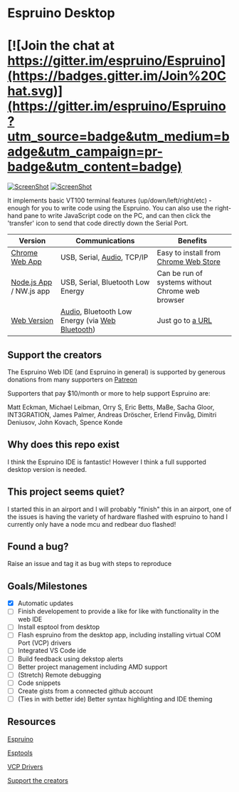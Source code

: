 # Espruino Desktop

[![Join the chat at https://gitter.im/espruino/Espruino](https://badges.gitter.im/Join%20Chat.svg)](https://gitter.im/espruino/Espruino?utm_source=badge&utm_medium=badge&utm_campaign=pr-badge&utm_content=badge)
======================

[![ScreenShot](https://raw.github.com/espruino/EspruinoWebIDE/gh-pages/extras/screenshot.png)](http://youtu.be/Fjju_QhzL-c)
[![ScreenShot](https://raw.github.com/espruino/EspruinoWebIDE/gh-pages/extras/screenshot2.png)](http://youtu.be/Fjju_QhzL-c)

It implements basic VT100 terminal features (up/down/left/right/etc) - enough for you to write code using the Espruino. You can also use the right-hand pane to write JavaScript code on the PC, and can then click the 'transfer' icon to send that code directly down the Serial Port.

| Version | Communications | Benefits |
|---------|----------------|----------|
| [Chrome Web App](#installing-from-chrome-web-store) | USB, Serial, [Audio](http://www.espruino.com/Headphone), TCP/IP | Easy to install from [Chrome Web Store](https://chrome.google.com/webstore/detail/espruino-serial-terminal/bleoifhkdalbjfbobjackfdifdneehpo) |
| [Node.js App](#installing-from-npm) / NW.js app | USB, Serial, Bluetooth Low Energy | Can be run of systems without Chrome web browser |
| [Web Version](#full-web-version) | [Audio](http://www.espruino.com/Headphone), Bluetooth Low Energy (via [Web Bluetooth](https://webbluetoothcg.github.io/web-bluetooth/)) | Just go to [a URL](https://espruino.github.io/EspruinoWebIDE/) |

## Support the creators 

The Espruino Web IDE (and Espruino in general) is supported by generous 
donations from many supporters on <a href="https://www.patreon.com/espruino" target="_blank">Patreon</a>

Supporters that pay $10/month or more to help support Espruino are:

Matt Eckman, Michael Leibman, Orry S, Eric Betts, MaBe, Sacha Gloor, INT3GRATION, James Palmer, Andreas Dröscher, 
Erlend Finvåg, Dimitri Deniusov, John Kovach, Spence Konde

## Why does this repo exist

I think the Espruino IDE is fantastic! However I think a full supported desktop version is needed.

## This project seems quiet?

I started this in an airport and I will probably "finish" this in an airport, one of the issues is having the variety of hardware flashed with espruino to hand I currently only have a node mcu and redbear duo flashed!

## Found a bug?

Raise an issue and tag it as bug with steps to reproduce

## Goals/Milestones

- [x] Automatic updates
- [ ] Finish developement to provide a like for like with functionality in the web IDE
- [ ] Install esptool from desktop
- [ ] Flash espruino from the desktop app, including installing virtual COM Port (VCP) drivers
- [ ] Integrated VS Code ide
- [ ] Build feedback using dekstop alerts
- [ ] Better project management including AMD support
- [ ] (Stretch) Remote debugging
- [ ] Code snippets
- [ ] Create gists from a connected github account
- [ ] (Ties in with better ide) Better syntax highlighting and IDE theming

## Resources 
[Espruino](http://www.espruino.com/)

[Esptools](https://github.com/espressif/esptool)

[VCP Drivers](https://www.silabs.com/products/development-tools/software/usb-to-uart-bridge-vcp-drivers)

[Support the creators](https://www.patreon.com/espruino)
